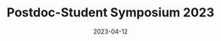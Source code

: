 ---
title: 'Postdoc-Student Symposium 2023'
date: 2023-04-12
expiry-date: 2023-04-14
redirect: "PSS23.html"
---